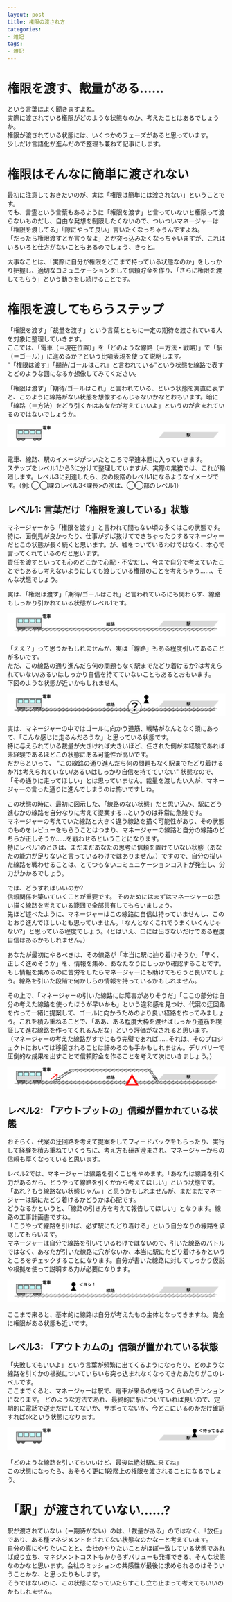 ```yaml
---
layout: post
title: 権限の渡され方
categories:
- 雑記
tags:
- 雑記
---
```


# 権限を渡す、裁量がある……
という言葉はよく聞きますよね。  
実際に渡されている権限がどのような状態なのか、考えたことはあるでしょうか。  
権限が渡されている状態には、いくつかのフェーズがあると思っています。  
少しだけ言語化が進んだので整理も兼ねて記事にします。

# 権限はそんなに簡単に渡されない
最初に注意しておきたいのが、実は「権限は簡単には渡されない」ということです。  
でも、言霊という言葉もあるように「権限を渡す」と言っていないと権限って渡らないものだし、自由な発想を制限したくないので、ついついマネージャーは「権限を渡してる」「隙にやって良い」言いたくなっちゃうんですよね。  
「だったら権限渡すとか言うなよ」とか突っ込みたくなっちゃいますが、これはいろいろと仕方がないこともあるのでしょう、きっと。

大事なことは、「実際に自分が権限をどこまで持っている状態なのか」をしっかり把握し、適切なコミュニケーションをして信頼貯金を作り、「さらに権限を渡してもらう」という動きをし続けることです。

# 権限を渡してもらうステップ
「権限を渡す」「裁量を渡す」という言葉とともに一定の期待を渡されている人を対象に整理していきます。  
ここでは、「電車（＝現在位置）」を「どのような線路（＝方法・戦略）」で「駅（＝ゴール）」に進めるか？という比喩表現を使って説明します。  
"「権限は渡す」「期待/ゴールはこれ」と言われている"という状態を線路で表すとどのような図になるか想像してみてください。

「権限は渡す」「期待/ゴールはこれ」と言われている、という状態を実直に表すと、このように線路がない状態を想像するんじゃないかなとおもいます。暗に「線路（＝方法）をどう引くかはあなたが考えていいよ」というのが含まれているのではないでしょうか。

![権限](/images/posts/2023-12-05-sairyo/1.png)

電車、線路、駅のイメージがついたところで早速本題に入っていきます。  
ステップをレベル1から3に分けて整理していますが、実際の業務では、これが輪廻します。レベル3に到達したら、次の段階のレベル1になるようなイメージです。（例: ◯◯課のレベル3<課長>の次は、◯◯部のレベル1）

## レベル1: 言葉だけ「権限を渡している」状態
マネージャーから「権限を渡す」と言われて間もない頃の多くはこの状態です。  
特に、面倒見が良かったり、仕事がずば抜けてできちゃったりするマネージャーだとこの状態が長く続くと思います。が、嘘をついているわけではなく、本心で言ってくれているのだと思います。  
責任を渡すといっても心のどこかで心配・不安だし、今まで自分で考えていたことでもあるし考えないようにしても渡している権限のことを考えちゃう……、そんな状態でしょう。

実は、「権限は渡す」「期待/ゴールはこれ」と言われているにも関わらず、線路もしっかり引かれている状態がレベル1です。

![レベル1](/images/posts/2023-12-05-sairyo/2.png)

「ええ？」って思うかもしれませんが、実は「線路」もある程度引いてあることが多いです。  
ただ、この線路の通り進んだら何の問題もなく駅までたどり着けるか?は考えられていない/あるいはしっかり自信を持てていないこともあるとおもいます。  
下図のような状態が近いかもしれません。

![実際のレベル1](/images/posts/2023-12-05-sairyo/2-2.png)

実は、マネージャーの中ではゴールに向かう道筋、戦略がなんとなく頭にあって、「こんな感じに走るんだろうな」と思っている状態です。  
特に与えられている裁量が大きければ大きいほど、任された側が未経験であれば未経験であるほどこの状態にある可能性が高いです。  
だからといって、 "この線路の通り進んだら何の問題もなく駅までたどり着けるか?は考えられていない/あるいはしっかり自信を持てていない" 状態なので、「その通りに走ってほしい」とは思っていません。裁量を渡したい人が、マネージャーの言った通りに進んでしまうのは怖いですしね。

この状態の時に、最初に図示した、「線路のない状態」だと思い込み、駅にどう進むかの線路を自分なりに考えて提案する…というのは非常に危険です。  
マネージャーの考えていた線路と大きく違う線路を描く可能性があり、その状態のものをレビューをもらうことはつまり、マネージャーの線路と自分の線路のどちらが正しそうか……を戦わせるということになります。  
特にレベル1のときは、まだまだあなたの思考に信頼を置けていない状態（あなたの能力が足りないと言っているわけではありません。）ですので、自分の描いた線路を戦わせることは、とてつもないコミュニケーションコストが発生し、労力がかかるでしょう。  

では、どうすればいいのか?  
信頼関係を築いていくことが重要です。
そのためにはまずはマネージャーの思い描く線路を考えている範囲で全部共有してもらいましょう。  
先ほど述べたように、マネージャーはこの線路に自信は持っていませんし、このとおり進んでほしいとも思っていません。「なんとなくこれでうまくいくんじゃない?」と思っている程度でしょう。（とはいえ、口には出さないだけである程度自信はあるかもしれません。）  

あなたが最初にやるべきは、その線路が「本当に駅に辿り着けそうか」「早く、正しく進めそうか」を、情報を集め、あなたなりにしっかり確認することです。  
もし情報を集めるのに苦労をしたらマネージャーにも助けてもらうと良いでしょう。線路を引いた段階で何かしらの情報を持っているかもしれません。

その上で、「マネージャーの引いた線路には障害がありそうだ」「ここの部分は自分の考えた線路を使ったほうが早いかも」という違和感を見つけ、代案の迂回路を作って一緒に提案して、ゴールに向かうためのより良い経路を作ってみましょう。これを積み重ねることで、「ああ、ある程度大枠を渡せばしっかり道筋を検証して進む線路を作ってくれるんだな」という評価がなされると思います。  
（マネージャーの考えた線路がすでにもう完璧であれば……それは、そのプロジェクトにおいては移譲されることは諦めるのも手かもしれません。デリバリーで圧倒的な成果を出すことで信頼貯金を作ることを考えて次にいきましょう。）

![迂回路](/images/posts/2023-12-05-sairyo/3.png)

## レベル2: 「アウトプットの」信頼が置かれている状態
おそらく、代案の迂回路を考えて提案をしてフィードバックをもらったり、実行して経験を積み重ねていくうちに、考え方も研ぎ澄まされ、マネージャーからの信頼も厚くなっていると思います。  

レベル2では、マネージャーは線路を引くことをやめます。「あなたは線路を引く力があるから、どうやって線路を引くかから考えてほしい」という状態です。  
「あれ？もう線路ない状態じゃん。」と思うかもしれませんが、まだまだマネージャーは駅にたどり着けるかどうかは心配です。  
どうなるかというと、「線路の引き方を考えて報告してほしい」となります。線路の工事計画書ですね。  
「こうやって線路を引けば、必ず駅にたどり着ける」という自分なりの線路を承認してもらいます。  
マネージャーは自分で線路を引いているわけではないので、引いた線路のバトルではなく、あなたが引いた線路に穴がないか、本当に駅にたどり着けるかというところをチェックすることになります。自分が書いた線路に対してしっかり仮説や根拠を使って説明する力が必要になります。

![承認](/images/posts/2023-12-05-sairyo/4.png)

ここまで来ると、基本的に線路は自分が考えたもの主体となってきますね。完全に権限がある状態も近いです。

## レベル3: 「アウトカムの」信頼が置かれている状態
「失敗してもいいよ」という言葉が頻繁に出てくるようになったり、どのような線路を引くかの根拠についていちいち突っ込まれなくなってきたあたりがこのレベルです。  
ここまでくると、マネージャーは駅で、電車が来るのを待つくらいのテンションになります。
どのような方法であれ、最終的に駅についていれば良いので、定期的に電話で逆走だけしてないか、サボってないか、今どこにいるのかだけ確認すればokという状態になります。

![待ってる](/images/posts/2023-12-05-sairyo/5.png)

「どのような線路を引いてもいいけど、最後は絶対駅に来てね」  
この状態になったら、おそらく更に1段階上の権限を渡されることになるでしょう。

# 「駅」が渡されていない……?
駅が渡されていない（＝期待がない）のは、「裁量がある」のではなく、「放任」であり、ある種マネジメントをされてない状態なのかなーと考えています。  
自分の真にやりたいことと、会社のやりたいことがほぼ一致している状態であれば成り立ち、マネジメントコストもかからずバリューも発揮できる、そんな状態なのかなと思います。会社のミッションの共感性が最後に求められるのはそういうことかな、と思ったりもします。  
そうではないのに、この状態になっていたらすこし立ち止まって考えてもいいのかもしれません。
